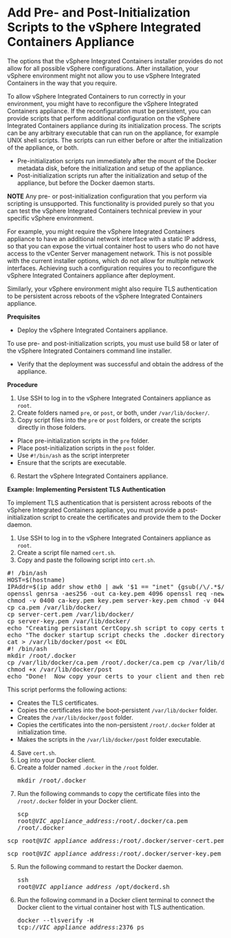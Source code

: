 # Add Pre- and Post-Initialization Scripts to the vSphere Integrated Containers Appliance #

The options that the vSphere Integrated Containers installer provides do not allow for all possible vSphere configurations. After installation, your vSphere environment might not allow you to use vSphere Integrated Containers in the way that you require. 

To allow vSphere Integrated Containers to run correctly in your environment, you might have to reconfigure the vSphere Integrated Containers appliance. If the reconfiguration must be persistent, you can provide scripts that perform additional configuration on the vSphere Integrated Containers appliance during its initialization process. The scripts can be any arbitrary executable that can run on the appliance, for example UNIX shell scripts. The scripts can run either before or after the initialization of the appliance, or both.

- Pre-initialization scripts run immediately after the mount of the Docker metadata disk, before the initialization and setup of the appliance.
- Post-initialization scripts run after the initialization and setup of the appliance, but before the Docker daemon starts.

**NOTE** Any pre- or post-initialization configuration that you perform via scripting is unsupported. This functionality is provided purely so that you can test the vSphere Integrated Containers technical preview in your specific vSphere environment.

For example, you might require the vSphere Integrated Containers appliance to have an additional network interface with a static IP address, so that you can expose the virtual container host to users who do not have access to the vCenter Server management network. This is not possible with the current installer options, which do not allow for multiple network interfaces. Achieving such a configuration requires you to reconfigure the vSphere Integrated Containers appliance after deployment. 

Similarly, your vSphere environment might also require TLS authentication to be persistent across reboots of the vSphere Integrated Containers appliance.   

**Prequisites**

- Deploy the vSphere Integrated Containers appliance.

 To use pre- and post-initialization scripts, you must use build 58 or later of the vSphere Integrated Containers command line installer.
- Verify that the deployment was successful and obtain the address of the appliance.

**Procedure**

1. Use SSH to log in to the vSphere Integrated Containers appliance as `root`.
3. Create folders named `pre`, or `post`, or both, under `/var/lib/docker/`.
4. Copy script files into the `pre` or `post` folders, or create the scripts directly in those folders.

 - Place pre-initialization scripts in the `pre` folder.
 - Place post-initialization scripts in the `post` folder.
 - Use `#!/bin/ash` as the script interpreter
 - Ensure that the scripts are executable.
6. Restart the vSphere Integrated Containers appliance.

**Example: Implementing Persistent TLS Authentication**

To implement TLS authentication that is persistent across reboots of the vSphere Integrated Containers appliance, you must provide a post-initialization script to create the certificates and provide them to the Docker daemon. 

1. Use SSH to log in to the vSphere Integrated Containers appliance as `root`.
2. Create a script file named `cert.sh`.
3. Copy and paste the following script into `cert.sh`.

 <pre>#! /bin/ash
HOST=$(hostname)
IPAddr=$(ip addr show eth0 | awk '$1 == "inet" {gsub(/\/.*$/, "", $2); print $2}') echo "Creating Certs for $HOST with IP: $IPAddr This script will automatically REBOOT!"
openssl genrsa -aes256 -out ca-key.pem 4096 openssl req -new -x509 -days 365 -key ca-key.pem -sha256 -out ca.pem openssl genrsa -out server-key.pem 4096 openssl req -subj "/CN=$HOST" -sha256 -new -key server-key.pem -out server.csr echo subjectAltName = IP:$IPAddr,IP:127.0.0.1 > extfile.cnf openssl x509 -req -days 365 -sha256 -in server.csr -CA ca.pem -CAkey ca-key.pem -CAcreateserial -out server-cert.pem -extfile extfile.cnf openssl genrsa -out key.pem 4096 openssl req -subj '/CN=client' -new -key key.pem -out client.csr echo extendedKeyUsage = clientAuth > extfile.cnf openssl x509 -req -days 365 -sha256 -in client.csr -CA ca.pem -CAkey ca-key.pem -CAcreateserial -out cert.pem -extfile extfile.cnf echo "Setting pem permissions"
chmod -v 0400 ca-key.pem key.pem server-key.pem chmod -v 0444 ca.pem server-cert.pem cert.pem echo "Copying certs to persistant location /var/lib/docker/"
cp ca.pem /var/lib/docker/
cp server-cert.pem /var/lib/docker/
cp server-key.pem /var/lib/docker/
echo "Creating persistant CertCopy.sh script to copy certs to /root/.docker"
echo "The docker startup script checks the .docker directory and enables TLS if certs are present"
cat > /var/lib/docker/post << EOL
#! /bin/ash
mkdir /root/.docker
cp /var/lib/docker/ca.pem /root/.docker/ca.pem cp /var/lib/docker/server-cert.pem /root/.docker/server-cert.pem cp /var/lib/docker/server-key.pem /root/.docker/server-key.pem EOL echo "Modifying script to make it executable"
chmod +x /var/lib/docker/post
echo "Done!  Now copy your certs to your client and then reboot this server."
</pre>

 This script performs the following actions:
 - Creates the TLS certificates.
 - Copies the certificates into the boot-persistent `/var/lib/docker` folder.
 - Creates the `/var/lib/docker/post` folder.
 - Copies the certificates into the non-persistent `/root/.docker` folder at initialization time.
 - Makes the scripts in the `/var/lib/docker/post` folder executable.
4. Save `cert.sh`.
5. Log into your Docker client.
4. Create a folder named `.docker` in the `/root` folder.<pre>mkdir /root/.docker</pre>
4. Run the following commands to copy the certificate files into the `/root/.docker` folder in your Docker client. <pre>scp root@<i>VIC_appliance_address</i>:/root/.docker/ca.pem /root/.docker</pre>
<pre>scp root@<i>VIC_appliance_address</i>:/root/.docker/server-cert.pem /root/.docker</pre>
<pre>scp root@<i>VIC_appliance_address</i>:/root/.docker/server-key.pem  /root/.docker</pre>
5. Run the following command to restart the Docker daemon.<pre>ssh root@<i>VIC_appliance_address</i> /opt/dockerd.sh</pre>
6. Run the following command in a Docker client terminal to connect the Docker client to the virtual container host with TLS authentication.<pre>docker --tlsverify -H tcp://<i>VIC_appliance_address</i>:2376 ps</pre>
